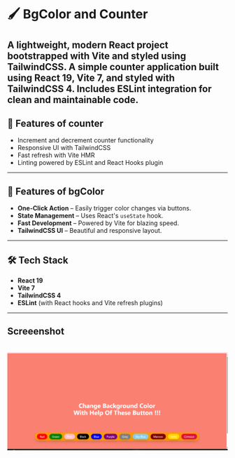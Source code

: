 # 🖌️ BgColor and Counter 

A lightweight, modern React project bootstrapped with **Vite** and styled using **TailwindCSS**.
A simple counter application built using **React 19**, **Vite 7**, and styled with **TailwindCSS 4**. Includes ESLint integration for clean and maintainable code.
---

## 🚀 Features of counter 

- Increment and decrement counter functionality
- Responsive UI with TailwindCSS
- Fast refresh with Vite HMR
- Linting powered by ESLint and React Hooks plugin


---

## 🚀 Features of bgColor
-  **One-Click Action** – Easily trigger color changes via buttons.
- **State Management** – Uses React's `useState` hook.
-  **Fast Development** – Powered by Vite for blazing speed.
- **TailwindCSS UI** – Beautiful and responsive layout.

---
## 🛠 Tech Stack
- **React 19**
- **Vite 7**
- **TailwindCSS 4**
- **ESLint** (with React hooks and Vite refresh plugins)

---
 
## Screeenshot
<img src="" width=600>
<img src="bgColorChanger/src/assets/image.png" width=600>

